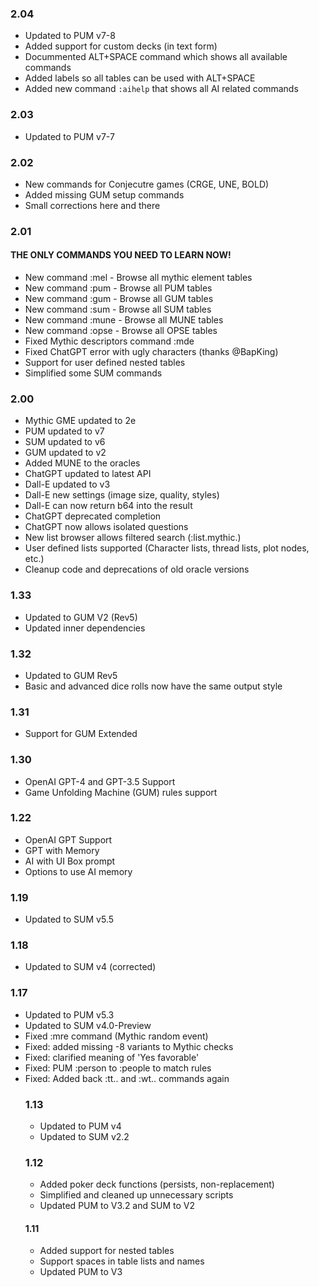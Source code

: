 ### 2.04
* Updated to PUM v7-8
* Added support for custom decks (in text form)
* Docummented ALT+SPACE command which shows all available commands
* Added labels so all tables can be used with ALT+SPACE
* Added new command `:aihelp` that shows all AI related commands

### 2.03
* Updated to PUM v7-7

### 2.02
* New commands for Conjecutre games (CRGE, UNE, BOLD)
* Added missing GUM setup commands
* Small corrections here and there

### 2.01
#### THE ONLY COMMANDS YOU NEED TO LEARN NOW!
* New command :mel - Browse all mythic element tables
* New command :pum - Browse all PUM tables
* New command :gum - Browse all GUM tables
* New command :sum - Browse all SUM tables
* New command :mune - Browse all MUNE tables
* New command :opse - Browse all OPSE tables
* Fixed Mythic descriptors command :mde
* Fixed ChatGPT error with ugly characters (thanks @BapKing)
* Support for user defined nested tables
* Simplified some SUM commands

### 2.00
* Mythic GME updated to 2e
* PUM updated to v7
* SUM updated to v6
* GUM updated to v2
* Added MUNE to the oracles
* ChatGPT updated to latest API
* Dall-E updated to v3
* Dall-E new settings (image size, quality, styles)
* Dall-E can now return b64 into the result
* ChatGPT deprecated completion
* ChatGPT now allows isolated questions
* New list browser allows filtered search (:list.mythic.)
* User defined lists supported (Character lists, thread lists, plot nodes, etc.)
* Cleanup code and deprecations of old oracle versions

### 1.33
* Updated to GUM V2 (Rev5)
* Updated inner dependencies

### 1.32
* Updated to GUM Rev5
* Basic and advanced dice rolls now have the same output style

### 1.31
* Support for GUM Extended

### 1.30
* OpenAI GPT-4 and GPT-3.5 Support
* Game Unfolding Machine (GUM) rules support

### 1.22
* OpenAI GPT Support
* GPT with Memory
* AI with UI Box prompt
* Options to use AI memory

### 1.19
* Updated to SUM v5.5

### 1.18
* Updated to SUM v4 (corrected)

### 1.17
* Updated to PUM v5.3
* Updated to SUM v4.0-Preview
* Fixed :mre command (Mythic random event)
* Fixed: added missing -8 variants to Mythic checks
* Fixed: clarified meaning of 'Yes favorable'
* Fixed: PUM :person to :people to match rules
* Fixed: Added back :tt.<table>. and :wt.<wtable>. commands again

### 1.13
* Updated to PUM v4
* Updated to SUM v2.2

### 1.12
* Added poker deck functions (persists, non-replacement)
* Simplified and cleaned up unnecessary scripts
* Updated PUM to V3.2 and SUM to V2

#### 1.11
* Added support for nested tables
* Support spaces in table lists and names
* Updated PUM to V3